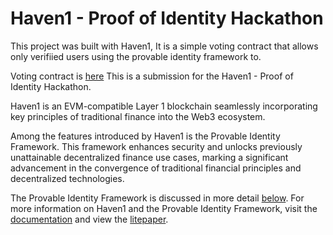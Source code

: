 # Haven1 - Proof of Identity Hackathon

This project was built with Haven1, It is a simple voting contract that allows only verifiied users using the provable identity framework to.

Voting contract is [here](https://github.com/akorede12/haven1_voting/blob/main/contracts/Voting/voting.sol)
This is a submission for the Haven1 - Proof of Identity Hackathon.

Haven1 is an EVM-compatible Layer 1 blockchain seamlessly incorporating key
principles of traditional finance into the Web3 ecosystem.

Among the features introduced by Haven1 is the Provable Identity Framework. This
framework enhances security and unlocks previously unattainable decentralized
finance use cases, marking a significant advancement in the convergence of
traditional financial principles and decentralized technologies.

The Provable Identity Framework is discussed in more detail
[below](#provable-identity-framework).
For more information on Haven1 and the Provable Identity Framework, visit the
[documentation](https://docs.haven1.org) and view the [litepaper](https://docsend.com/view/8hnh4kah6updyzf4).

